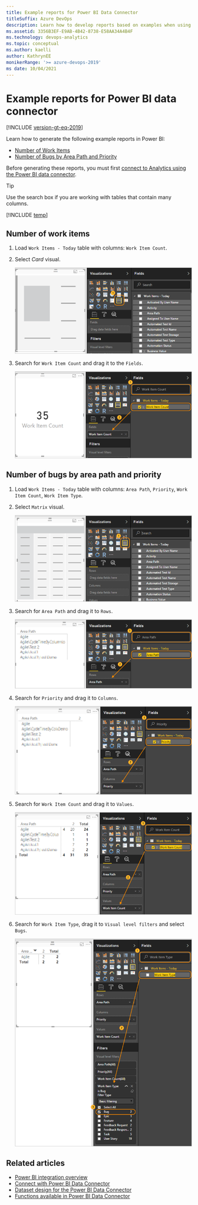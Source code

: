 ```yaml
---
title: Example reports for Power BI Data Connector
titleSuffix: Azure DevOps   
description: Learn how to develop reports based on examples when using the Power BI Data Connector and Analytics for Azure DevOps.
ms.assetid: 3356B3EF-E9AB-4B42-8738-E58AA34A4B4F
ms.technology: devops-analytics
ms.topic: conceptual
ms.author: kaelli
author: KathrynEE
monikerRange: '>= azure-devops-2019'
ms date: 10/04/2021
---
```


# Example reports for Power BI data connector

[!INCLUDE [version-gt-eq-2019](../../includes/version-gt-eq-2019.md)]

Learn how to generate the following example reports in Power BI: 

- [Number of Work Items](#number-of-work-items)  
- [Number of Bugs by Area Path and Priority](#number-of-bugs-by-area-path-and-priority)  

Before generating these reports, you must first [connect to Analytics using the Power BI data connector](data-connector-connect.md). 

> [!TIP]  
> Use the search box if you are working with tables that contain many columns.

[!INCLUDE [temp](./includes/prerequisites-power-bi.md)]

<a id="number-of-work-items" />

## Number of work items

1. Load `Work Items - Today` table with columns: `Work Item Count`.  

2. Select *Card* visual.  

	![Power BI Visualizations, choose Card visual](./media/data-connector-recipes-count-1.png)  

3. Search for `Work Item Count` and drag it to the `Fields`.

	![Power BI, Filter for Work Item Count, add to fields](./media/data-connector-recipes-count-2.png)  

<a id="number-of-bugs-by-area-path-and-priority" />

## Number of bugs by area path and priority

1. Load `Work Items - Today` table with columns: `Area Path`, `Priority`, `Work Item Count`, `Work Item Type`.  

2. Select `Matrix` visual.  

	![Power BI Visualizations, choose Matrix visual](./media/data-connector-recipes-number-of-bugs-by-area-path-and-priority-1.png)

3. Search for `Area Path` and drag it to `Rows`.

	![Power BI, Add Area Path to Rows](./media/data-connector-recipes-number-of-bugs-by-area-path-and-priority-2.png)

4. Search for `Priority` and drag it to `Columns`.

	![Power BI, add Priority to Columns](./media/data-connector-recipes-number-of-bugs-by-area-path-and-priority-3.png)

5. Search for `Work Item Count` and drag it to `Values`.

	![Power BI, add Work Item Count to Values](./media/data-connector-recipes-number-of-bugs-by-area-path-and-priority-4.png)

6. Search for `Work Item Type`, drag it to `Visual level filters` and select `Bugs`.

	![Power BI, Add Work Item Type to Visual Level Filters, Filter on Bug](./media/data-connector-recipes-number-of-bugs-by-area-path-and-priority-5.png)

## Related articles 

- [Power BI integration overview](overview.md) 
- [Connect with Power BI Data Connector](./data-connector-connect.md)
- [Dataset design for the Power BI Data Connector](data-connector-dataset.md) 
- [Functions available in Power BI Data Connector](data-connector-functions.md) 
